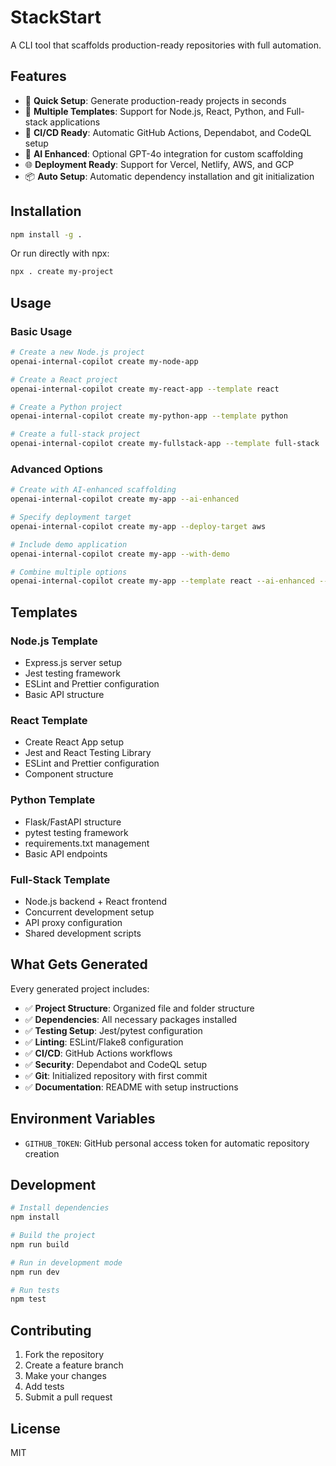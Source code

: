 # StackStart

A CLI tool that scaffolds production-ready repositories with full automation.

## Features

- 🚀 **Quick Setup**: Generate production-ready projects in seconds
- 🎯 **Multiple Templates**: Support for Node.js, React, Python, and Full-stack applications
- 🔧 **CI/CD Ready**: Automatic GitHub Actions, Dependabot, and CodeQL setup
- 🤖 **AI Enhanced**: Optional GPT-4o integration for custom scaffolding
- 🌐 **Deployment Ready**: Support for Vercel, Netlify, AWS, and GCP
- 📦 **Auto Setup**: Automatic dependency installation and git initialization

## Installation

```bash
npm install -g .
```

Or run directly with npx:

```bash
npx . create my-project
```

## Usage

### Basic Usage

```bash
# Create a new Node.js project
openai-internal-copilot create my-node-app

# Create a React project
openai-internal-copilot create my-react-app --template react

# Create a Python project
openai-internal-copilot create my-python-app --template python

# Create a full-stack project
openai-internal-copilot create my-fullstack-app --template full-stack
```

### Advanced Options

```bash
# Create with AI-enhanced scaffolding
openai-internal-copilot create my-app --ai-enhanced

# Specify deployment target
openai-internal-copilot create my-app --deploy-target aws

# Include demo application
openai-internal-copilot create my-app --with-demo

# Combine multiple options
openai-internal-copilot create my-app --template react --ai-enhanced --deploy-target vercel --with-demo
```

## Templates

### Node.js Template
- Express.js server setup
- Jest testing framework
- ESLint and Prettier configuration
- Basic API structure

### React Template
- Create React App setup
- Jest and React Testing Library
- ESLint and Prettier configuration
- Component structure

### Python Template
- Flask/FastAPI structure
- pytest testing framework
- requirements.txt management
- Basic API endpoints

### Full-Stack Template
- Node.js backend + React frontend
- Concurrent development setup
- API proxy configuration
- Shared development scripts

## What Gets Generated

Every generated project includes:

- ✅ **Project Structure**: Organized file and folder structure
- ✅ **Dependencies**: All necessary packages installed
- ✅ **Testing Setup**: Jest/pytest configuration
- ✅ **Linting**: ESLint/Flake8 configuration
- ✅ **CI/CD**: GitHub Actions workflows
- ✅ **Security**: Dependabot and CodeQL setup
- ✅ **Git**: Initialized repository with first commit
- ✅ **Documentation**: README with setup instructions

## Environment Variables

- `GITHUB_TOKEN`: GitHub personal access token for automatic repository creation

## Development

```bash
# Install dependencies
npm install

# Build the project
npm run build

# Run in development mode
npm run dev

# Run tests
npm test
```

## Contributing

1. Fork the repository
2. Create a feature branch
3. Make your changes
4. Add tests
5. Submit a pull request

## License

MIT 
